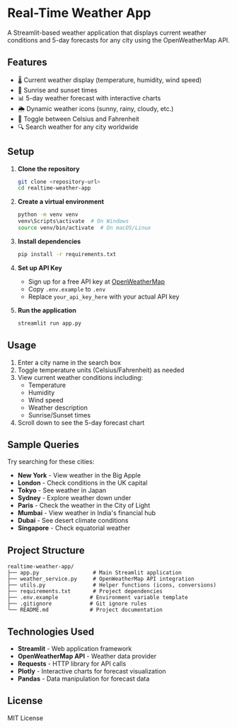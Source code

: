 # Real-Time Weather App

A Streamlit-based weather application that displays current weather conditions and 5-day forecasts for any city using the OpenWeatherMap API.

## Features

- 🌡️ Current weather display (temperature, humidity, wind speed)
- 🌅 Sunrise and sunset times
- 📊 5-day weather forecast with interactive charts
- 🌦️ Dynamic weather icons (sunny, rainy, cloudy, etc.)
- 🔄 Toggle between Celsius and Fahrenheit
- 🔍 Search weather for any city worldwide

## Setup

1. **Clone the repository**
   ```bash
   git clone <repository-url>
   cd realtime-weather-app
   ```

2. **Create a virtual environment**
   ```bash
   python -m venv venv
   venv\Scripts\activate  # On Windows
   source venv/bin/activate  # On macOS/Linux
   ```

3. **Install dependencies**
   ```bash
   pip install -r requirements.txt
   ```

4. **Set up API Key**
   - Sign up for a free API key at [OpenWeatherMap](https://openweathermap.org/api)
   - Copy `.env.example` to `.env`
   - Replace `your_api_key_here` with your actual API key

5. **Run the application**
   ```bash
   streamlit run app.py
   ```

## Usage

1. Enter a city name in the search box
2. Toggle temperature units (Celsius/Fahrenheit) as needed
3. View current weather conditions including:
   - Temperature
   - Humidity
   - Wind speed
   - Weather description
   - Sunrise/Sunset times
4. Scroll down to see the 5-day forecast chart

## Sample Queries

Try searching for these cities:
- **New York** - View weather in the Big Apple
- **London** - Check conditions in the UK capital
- **Tokyo** - See weather in Japan
- **Sydney** - Explore weather down under
- **Paris** - Check the weather in the City of Light
- **Mumbai** - View weather in India's financial hub
- **Dubai** - See desert climate conditions
- **Singapore** - Check equatorial weather

## Project Structure

```
realtime-weather-app/
├── app.py                 # Main Streamlit application
├── weather_service.py     # OpenWeatherMap API integration
├── utils.py               # Helper functions (icons, conversions)
├── requirements.txt       # Project dependencies
├── .env.example          # Environment variable template
├── .gitignore            # Git ignore rules
└── README.md             # Project documentation
```

## Technologies Used

- **Streamlit** - Web application framework
- **OpenWeatherMap API** - Weather data provider
- **Requests** - HTTP library for API calls
- **Plotly** - Interactive charts for forecast visualization
- **Pandas** - Data manipulation for forecast data

## License

MIT License
